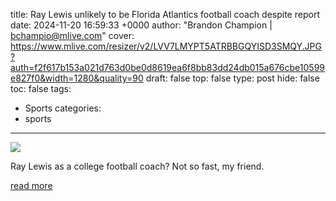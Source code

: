 title: Ray Lewis unlikely to be Florida Atlantics football coach despite report
date: 2024-11-20 16:59:33 +0000
author: "Brandon Champion | bchampio@mlive.com"
cover: https://www.mlive.com/resizer/v2/LVV7LMYPT5ATRBBGQYISD3SMQY.JPG?auth=f2f617b153a021d763d0be0d8619ea6f8bb83dd24db015a676cbe10599e827f0&width=1280&quality=90
draft: false
top: false
type: post
hide: false
toc: false
tags:
  - Sports
categories:
  - sports
---

![](https://www.mlive.com/resizer/v2/LVV7LMYPT5ATRBBGQYISD3SMQY.JPG?auth=f2f617b153a021d763d0be0d8619ea6f8bb83dd24db015a676cbe10599e827f0&width=1280&quality=90)

Ray Lewis as a college football coach? Not so fast, my friend.

[read more](https://www.mlive.com/sports/2024/11/ray-lewis-unlikely-to-be-florida-atlantics-football-coach-despite-report.html)
